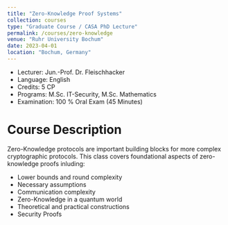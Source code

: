 ```yaml
---
title: "Zero-Knowledge Proof Systems"
collection: courses
type: "Graduate Course / CASA PhD Lecture"
permalink: /courses/zero-knowledge
venue: "Ruhr University Bochum"
date: 2023-04-01
location: "Bochum, Germany"
---
```


* Lecturer: Jun.-Prof. Dr. Fleischhacker
* Language: English
* Credits: 5 CP
* Programs: M.Sc. IT-Security, M.Sc. Mathematics
* Examination: 100 % Oral Exam (45 Minutes)


Course Description
======

Zero-Knowledge protocols are important building blocks for more complex cryptographic protocols.
This class covers foundational aspects of zero-knowledge proofs inluding:

* Lower bounds and round complexity
* Necessary assumptions
* Communication complexity
* Zero-Knowledge in a quantum world
* Theoretical and practical constructions
* Security Proofs
